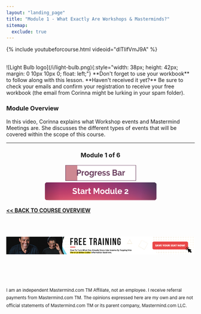 ```yaml
---
layout: "landing_page"
title: "Module 1 - What Exactly Are Workshops & Masterminds?"
sitemap:
  exclude: true  
---
```

 <div class="separator-2"></div>
 
{% include youtubeforcourse.html videoid="dlTlifVmJ9A" %}

<br>
![Light Bulb logo](/i/light-bulb.png){:style="width: 38px; height: 42px; margin: 0 10px 10px 0; float: left;"}
**Don't forget to use your workbook** to follow along with this lesson. **Haven't received it yet?** Be sure to check your emails and confirm your registration to receive your free workbook (the email from Corinna might be lurking in your spam folder).

### Module Overview
In this video, Corinna explains what Workshop events and Mastermind Meetings are. She discusses the different types of events that will be covered within the scope of this course.
<br>

***

<center>
<h3>Module 1 of 6</h3>
<img src="/i/ff/mastermindcourse/progressbar1.png" alt="Progress bar 17% complete">
<br>
<a href="/ff/masterminds/c19/modules/module-2">
  <img src="/ff/masterminds/c19/buttons/module_2.png" alt="Make money with Masterminds Module 2 button">
</a>
</center>

**[<< BACK TO COURSE OVERVIEW](/ff/masterminds/c19/profit-from-online-workshops)**

<br><br>
<center>
<a href="https://dgachieve.com/joining?source=ILDmmcoursebanner&a=1899" target="blank" rel="nofollow noopener"><img src="/i/ads/kbb/970x90.jpg" /></a>
</center>

<br><br><br>

<sub>I am an independent Mastermind.com TM Affiliate, not an employee. I receive referral payments from Mastermind.com TM. The opinions expressed here are my own and are not official statements of Mastermind.com TM or its parent company, Mastermind.com LLC.</sub>